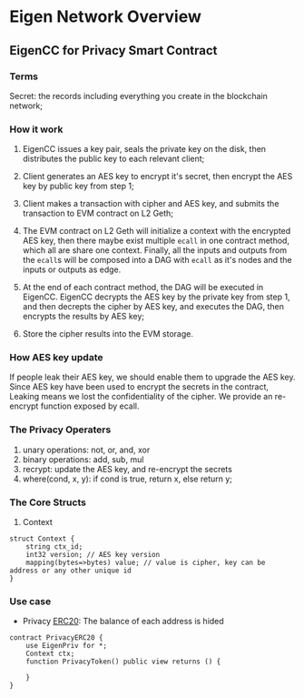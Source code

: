 # Eigen Network Overview

## EigenCC for Privacy Smart Contract

### Terms
Secret: the records including everything you create in the blockchain network;

### How it work

1. EigenCC issues a key pair, seals the private key on the disk, then distributes the public key to each relevant client;

2. Client generates an AES key to encrypt it's secret, then encrypt the AES key by public key from step 1;

3. Client makes a transaction with cipher and AES key, and submits the transaction to EVM contract on L2 Geth;

4. The EVM contract on L2 Geth will initialize a context with the encrypted AES key, then there maybe exist multiple `ecall` in one contract method, which all are share 
one context. Finally, all the inputs and outputs from the `ecall`s  will be composed into a DAG with `ecall` as it's nodes and the inputs or outputs as edge.

5. At the end of each contract method, the DAG will be executed in EigenCC. EigenCC decrypts the AES key by the private key from step 1, and then decrepts the cipher by AES key, and executes the DAG, then encrypts the results by AES key;

6. Store the cipher results into the EVM storage.

### How AES key update

If people leak their AES key, we should enable them to upgrade the AES key. Since AES key have been used to encrypt the secrets in the contract, 
Leaking means we lost the confidentiality of the cipher. We provide an re-encrypt function exposed by ecall. 

### The Privacy Operaters

1. unary operations: not, or, and, xor
2. binary operations: add, sub, mul
3. recrypt: update the AES key, and re-encrypt the secrets
4. where(cond, x, y): if cond is true, return x, else return y;

### The Core Structs

1. Context
```
struct Context {
    string ctx_id;
    int32 version; // AES key version
    mapping(bytes=>bytes) value; // value is cipher, key can be address or any other unique id
}
```

### Use case

* Privacy [ERC20](https://github.com/OpenZeppelin/openzeppelin-contracts/blob/master/contracts/token/ERC20/ERC20.sol): The balance of each address is hided
```
contract PrivacyERC20 {
    use EigenPriv for *;
    Context ctx;
    function PrivacyToken() public view returns () {
        
    }
}
```
